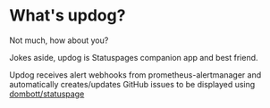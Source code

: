 # What's updog?
Not much, how about you?

Jokes aside, updog is Statuspages companion app and best friend.

Updog receives alert webhooks from prometheus-alertmanager and automatically creates/updates GitHub issues to be displayed using [dombott/statuspage](https://github.com/dombott/statuspage)
